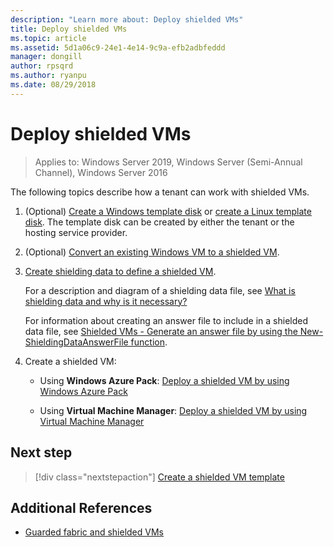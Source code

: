 ```yaml
---
description: "Learn more about: Deploy shielded VMs"
title: Deploy shielded VMs
ms.topic: article
ms.assetid: 5d1a06c9-24e1-4e14-9c9a-efb2adbfeddd
manager: dongill
author: rpsqrd
ms.author: ryanpu
ms.date: 08/29/2018
---
```


# Deploy shielded VMs


>Applies to: Windows Server 2019, Windows Server (Semi-Annual Channel), Windows Server 2016

The following topics describe how a tenant can work with shielded VMs.

1. (Optional) [Create a Windows template disk](guarded-fabric-create-a-shielded-vm-template.md) or [create a Linux template disk](guarded-fabric-create-a-linux-shielded-vm-template.md). The template disk can be created by either the tenant or the hosting service provider.

2. (Optional) [Convert an existing Windows VM to a shielded VM](guarded-fabric-vm-shielding-helper-vhd.md).

3. [Create shielding data to define a shielded VM](guarded-fabric-tenant-creates-shielding-data.md).

    For a description and diagram of a shielding data file, see [What is shielding data and why is it necessary?](guarded-fabric-and-shielded-vms.md#what-is-shielding-data-and-why-is-it-necessary)

    For information about creating an answer file to include in a shielded data file, see [Shielded VMs - Generate an answer file by using the New-ShieldingDataAnswerFile function](guarded-fabric-sample-unattend-xml-file.md).

4. Create a shielded VM:

    - Using **Windows Azure Pack**: [Deploy a shielded VM by using Windows Azure Pack](guarded-fabric-shielded-vm-windows-azure-pack.md)

    - Using **Virtual Machine Manager**: [Deploy a shielded VM by using Virtual Machine Manager](guarded-fabric-tenant-deploys-shielded-vm-using-vmm.md)

## Next step

> [!div class="nextstepaction"]
> [Create a shielded VM template](guarded-fabric-create-a-shielded-vm-template.md)

## Additional References

- [Guarded fabric and shielded VMs](guarded-fabric-and-shielded-vms-top-node.md)
